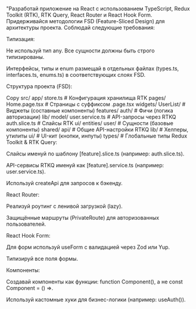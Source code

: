 "Разработай приложение на React с использованием TypeScript, Redux Toolkit (RTK), RTK Query, React Router и React Hook Form. Придерживайся методологии FSD (Feature-Sliced Design) для архитектуры проекта. Соблюдай следующие требования:

Типизация:

Не используй тип any. Все сущности должны быть строго типизированы.

Интерфейсы, типы и enum размещай в отдельных файлах (types.ts, interfaces.ts, enums.ts) в соответствующих слоях FSD.

Структура проекта (FSD):

Copy
src/
  app/
    store.ts          # Конфигурация хранилища RTK
  pages/
    Home.page.tsx     # Страницы с суффиксом .page.tsx
  widgets/
    UserList/        # Виджеты (составные компоненты)
  features/
    auth/           # Фичи (логика авторизации)
      lib/
      model/
        user.service.ts  # API-запросы через RTKQ
        auth.slice.ts    # Слайсы RTK
      ui/
  entities/
    user/           # Сущности (базовые компоненты)
  shared/
    api/            # Общие API-настройки RTKQ
    lib/            # Хелперы, утилиты
    ui/             # UI-кит (кнопки, инпуты)
    types/          # Глобальные типы
Redux Toolkit & RTK Query:

Слайсы именуй по шаблону [feature].slice.ts (например: auth.slice.ts).

API-сервисы RTKQ именуй как [feature].service.ts (например: user.service.ts).

Используй createApi для запросов к бэкенду.

React Router:

Реализуй роутинг с ленивой загрузкой (lazy).

Защищённые маршруты (PrivateRoute) для авторизованных пользователей.

React Hook Form:

Для форм используй useForm с валидацией через Zod или Yup.

Типизируй все поля формы.

Компоненты:

Создавай компоненты как функции: function Component(), а не const Component = () =>.

Используй кастомные хуки для бизнес-логики (например: useAuth()).
